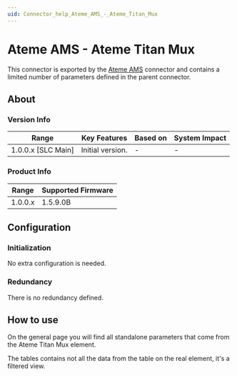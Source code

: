 ```yaml
---
uid: Connector_help_Ateme_AMS_-_Ateme_Titan_Mux
---
```


# Ateme AMS - Ateme Titan Mux

This connector is exported by the [Ateme AMS](xref:Connector_help_Ateme_AMS) connector and contains a limited number of parameters defined in the parent connector.

## About

### Version Info

| Range                | Key Features     | Based on     | System Impact     |
|----------------------|------------------|--------------|-------------------|
| 1.0.0.x \[SLC Main\] | Initial version. | \-           | \-                |

### Product Info

| Range     | Supported Firmware     |
|-----------|------------------------|
| 1.0.0.x   | 1.5.9.0B               |

## Configuration

### Initialization

No extra configuration is needed.

### Redundancy

There is no redundancy defined.

## How to use

On the general page you will find all standalone parameters that come from the Ateme Titan Mux element.

The tables contains not all the data from the table on the real element, it's a filtered view.
